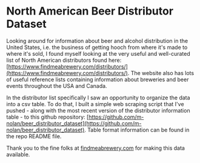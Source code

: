# North American Beer Distributor Dataset

Looking around for information about beer and alcohol distribution in the United States, i.e. the business of getting hooch from where it's made to where it's sold, I found myself looking at the very useful and well-curated list of North American distributors found here: [https://www.findmeabrewery.com/distributors/](https://www.findmeabrewery.com/distributors/). The website also has lots of useful reference lists containing information about breweries and beer events throughout the USA and Canada.

In the distributor list specifically I saw an opportunity to organize the data into a csv table. To do that, I built a simple web scraping script that I've pushed - along with the most recent version of the distributor information table - to this github repository: [https://github.com/m-nolan/beer_distributor_dataset](https://github.com/m-nolan/beer_distributor_dataset). Table format information can be found in the repo README file.

Thank you to the fine folks at [findmeabrewery.com](https://www.findmeabrewery.com/distributors/) for making this data available.

